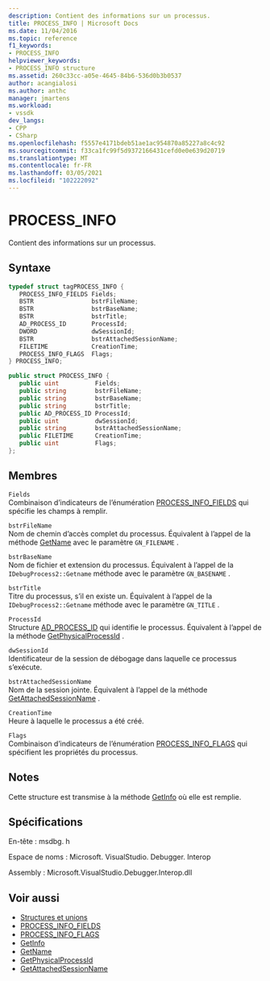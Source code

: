 ```yaml
---
description: Contient des informations sur un processus.
title: PROCESS_INFO | Microsoft Docs
ms.date: 11/04/2016
ms.topic: reference
f1_keywords:
- PROCESS_INFO
helpviewer_keywords:
- PROCESS_INFO structure
ms.assetid: 260c33cc-a05e-4645-84b6-536d0b3b0537
author: acangialosi
ms.author: anthc
manager: jmartens
ms.workload:
- vssdk
dev_langs:
- CPP
- CSharp
ms.openlocfilehash: f5557e4171bdeb51ae1ac954870a85227a8c4c92
ms.sourcegitcommit: f33ca1fc99f5d9372166431cefd0e0e639d20719
ms.translationtype: MT
ms.contentlocale: fr-FR
ms.lasthandoff: 03/05/2021
ms.locfileid: "102222092"
---
```

# <a name="process_info"></a>PROCESS_INFO
Contient des informations sur un processus.

## <a name="syntax"></a>Syntaxe

```cpp
typedef struct tagPROCESS_INFO { 
   PROCESS_INFO_FIELDS Fields;
   BSTR                bstrFileName;
   BSTR                bstrBaseName;
   BSTR                bstrTitle;
   AD_PROCESS_ID       ProcessId;
   DWORD               dwSessionId;
   BSTR                bstrAttachedSessionName;
   FILETIME            CreationTime;
   PROCESS_INFO_FLAGS  Flags;
} PROCESS_INFO;
```

```csharp
public struct PROCESS_INFO { 
   public uint          Fields;
   public string        bstrFileName;
   public string        bstrBaseName;
   public string        bstrTitle;
   public AD_PROCESS_ID ProcessId;
   public uint          dwSessionId;
   public string        bstrAttachedSessionName;
   public FILETIME      CreationTime;
   public uint          Flags;
};
```

## <a name="members"></a>Membres
 `Fields`\
 Combinaison d’indicateurs de l’énumération [PROCESS_INFO_FIELDS](../../../extensibility/debugger/reference/process-info-fields.md) qui spécifie les champs à remplir.

 `bstrFileName`\
 Nom de chemin d’accès complet du processus. Équivalent à l’appel de la méthode [GetName](../../../extensibility/debugger/reference/idebugprocess2-getname.md) avec le paramètre `GN_FILENAME` .

 `bstrBaseName`\
 Nom de fichier et extension du processus. Équivalent à l’appel de la `IDebugProcess2::Getname` méthode avec le paramètre `GN_BASENAME` .

 `bstrTitle`\
 Titre du processus, s’il en existe un. Équivalent à l’appel de la `IDebugProcess2::Getname` méthode avec le paramètre `GN_TITLE` .

 `ProcessId`\
 Structure [AD_PROCESS_ID](../../../extensibility/debugger/reference/ad-process-id.md) qui identifie le processus. Équivalent à l’appel de la méthode [GetPhysicalProcessId](../../../extensibility/debugger/reference/idebugprocess2-getphysicalprocessid.md) .

 `dwSessionId`\
 Identificateur de la session de débogage dans laquelle ce processus s’exécute.

 `bstrAttachedSessionName`\
 Nom de la session jointe. Équivalent à l’appel de la méthode [GetAttachedSessionName](../../../extensibility/debugger/reference/idebugprocess2-getattachedsessionname.md) .

 `CreationTime`\
 Heure à laquelle le processus a été créé.

 `Flags`\
 Combinaison d’indicateurs de l’énumération [PROCESS_INFO_FLAGS](../../../extensibility/debugger/reference/process-info-flags.md) qui spécifient les propriétés du processus.

## <a name="remarks"></a>Notes
 Cette structure est transmise à la méthode [GetInfo](../../../extensibility/debugger/reference/idebugprocess2-getinfo.md) où elle est remplie.

## <a name="requirements"></a>Spécifications
 En-tête : msdbg. h

 Espace de noms : Microsoft. VisualStudio. Debugger. Interop

 Assembly : Microsoft.VisualStudio.Debugger.Interop.dll

## <a name="see-also"></a>Voir aussi
- [Structures et unions](../../../extensibility/debugger/reference/structures-and-unions.md)
- [PROCESS_INFO_FIELDS](../../../extensibility/debugger/reference/process-info-fields.md)
- [PROCESS_INFO_FLAGS](../../../extensibility/debugger/reference/process-info-flags.md)
- [GetInfo](../../../extensibility/debugger/reference/idebugprocess2-getinfo.md)
- [GetName](../../../extensibility/debugger/reference/idebugprocess2-getname.md)
- [GetPhysicalProcessId](../../../extensibility/debugger/reference/idebugprocess2-getphysicalprocessid.md)
- [GetAttachedSessionName](../../../extensibility/debugger/reference/idebugprocess2-getattachedsessionname.md)
